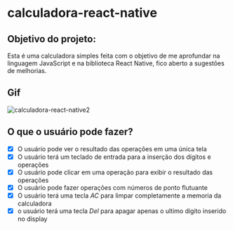 # calculadora-react-native

## Objetivo do projeto: 
Esta é uma calculadora simples feita com o objetivo de me aprofundar na linguagem 
JavaScript e na biblioteca React Native, fico aberto a sugestões de melhorias.

## Gif 
![calculadora-react-native2](https://user-images.githubusercontent.com/67978032/101711393-384a2c80-3a72-11eb-8ad3-f5d1dd5f477b.gif)


## O que o usuário pode fazer?

- [x] O usuário pode ver o resultado das operações em uma única tela
- [x] O usuário terá um teclado de entrada para a inserção dos dígitos e operações
- [x] O usuário pode clicar em uma operação para exibir o resultado das operações
- [x] O usuário pode fazer operações com números de ponto flutuante
- [x] O usuário terá uma tecla *AC* para limpar completamente a memoria da calculadora
- [x] o usuário terá uma tecla *Del* para apagar apenas o ultimo digito inserido no display 